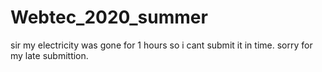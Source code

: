 # Webtec_2020_summer

sir my electricity was gone for 1 hours so i cant submit it in time.
sorry for my late submittion.
